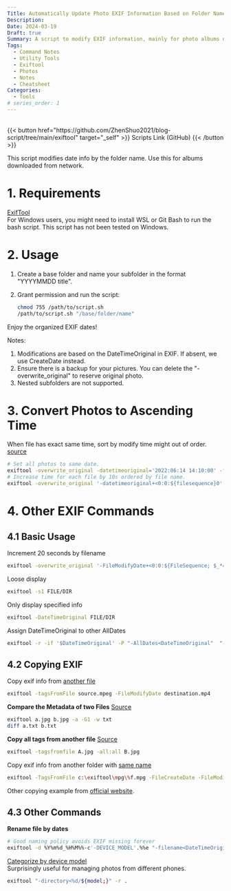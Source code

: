 ```yaml
---
Title: Automatically Update Photo EXIF Information Based on Folder Names Using ExifTool
Description: 
Date: 2024-03-19
Draft: true
Summary: A script to modify EXIF information, mainly for photo albums downloaded from the internet.
Tags:
  - Command Notes
  - Utility Tools
  - Exiftool
  - Photos
  - Notes
  - Cheatsheet
Categories:
  - Tools
# series_order: 1
---
```


<br>
{{< button href="https://github.com/ZhenShuo2021/blog-script/tree/main/exiftool" target="_self" >}}
Scripts Link (GitHub)
{{< /button >}}

This script modifies date info by the folder name. Use this for albums downloaded from network.

# 1. Requirements

[ExifTool](http://www.sno.phy.queensu.ca/~phil/exiftool/)  
For Windows users, you might need to install WSL or Git Bash to run the bash script. This script has not been tested on Windows.

# 2. Usage

1. Create a base folder and name your subfolder in the format "YYYYMMDD title".
2. Grant permission and run the script:

   ```sh
   chmod 755 /path/to/script.sh
   /path/to/script.sh "/base/folder/name"
   ```

Enjoy the organized EXIF dates!

Notes:

1. Modifications are based on the DateTimeOriginal in EXIF. If absent, we use CreateDate instead.
2. Ensure there is a backup for your pictures. You can delete the "-overwrite_original" to reserve original photo.
3. Nested subfolders are not supported.

# 3. Convert Photos to Ascending Time  

When file has exact same time, sort by modify time might out of order.  
[source]((https://photo.stackexchange.com/questions/60342/how-can-i-incrementally-date-photos))

```sh
# Set all photos to same date.
exiftool -overwrite_original -datetimeoriginal='2022:06:14 14:10:00' -filemodifydate='2022:06:14 14:10:00' DIR
# Increase time for each file by 10s ordered by file name.
exiftool -overwrite_original '-datetimeoriginal+<0:0:${filesequence}0' '-filemodifydate+<0:0:${filesequence}0' -fileorder filename DIR
```

# 4. Other EXIF Commands

## 4.1 Basic Usage

Increment 20 seconds by filename

```sh
exiftool -overwrite_original '-FileModifyDate+<0:0:${FileSequence; $_*=20}' -FileOrder Filename
```

Loose display

```sh
exiftool -s1 FILE/DIR
```

Only display specified info

```sh
exiftool -DateTimeOriginal FILE/DIR
```

Assign DateTimeOriginal to other AllDates

```sh
exiftool -r -if '$DateTimeOriginal' -P "-AllDates<DateTimeOriginal"  "-FileModifyDate<DateTimeOriginal" FILE
```

## 4.2 Copying EXIF

Copy exif info from [another file](https://exiftool.org/forum/index.php?topic=11385.0)

```sh
exiftool -tagsFromFile source.mpeg -FileModifyDate destination.mp4
```

**Compare the Metadata of two Files**
[Source](https://exiftool.org/forum/index.php?topic=3276.0)

```sh
exiftool a.jpg b.jpg -a -G1 -w txt
diff a.txt b.txt
```

**Copy all tags from another file**
[Source](https://exiftool.org/forum/index.php?topic=12962.msg)

```sh
exiftool -tagsfromfile A.jpg -all:all B.jpg
```

Copy exif info from another folder with [same name](https://exiftool.org/forum/index.php?topic=10322.0)

```sh
exiftool -TagsFromFile c:\exiftool\mpg\%f.mpg -FileCreateDate -FileModifyDate c:\exiftool\mp4
```

Other copying example from [official website](https://exiftool.org/exiftool_pod.html#COPYING-EXAMPLES).

## 4.3 Other Commands

**Rename file by dates**

```sh
# Good naming policy avoids EXIF missing forever
exiftool -d %Y%m%d_%H%M%%-c'-DEVICE_MODEL'.%%e "-filename<DateTimeOriginal" -fileorder DateTimeOriginal FILE
```

[Categorize by device model](https://exiftool.org/forum/index.php?topic=12361.0)  
Surprisingly useful for managing photos from different phones.

```sh
exiftool "-directory<%d/${model;}" -r .
```
